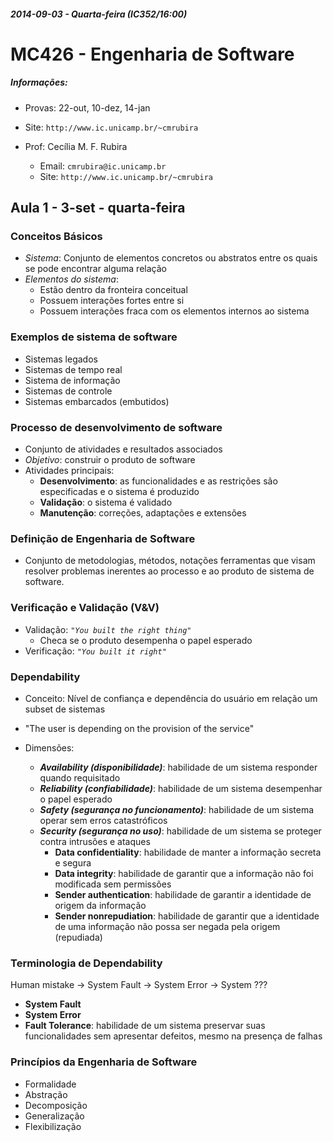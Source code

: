##### 2014-09-03 - Quarta-feira (IC352/16:00)
# MC426 - Engenharia de Software

##### Informações:

- Provas: 22-out, 10-dez, 14-jan
- Site: `http://www.ic.unicamp.br/~cmrubira`
 
- Prof: Cecília M. F. Rubira
  - Email: `cmrubira@ic.unicamp.br`
  - Site: `http://www.ic.unicamp.br/~cmrubira`

## Aula 1 - 3-set - quarta-feira

### Conceitos Básicos

- *Sistema*: Conjunto de elementos concretos ou abstratos entre os quais se pode encontrar alguma relação
- *Elementos do sistema*:
	- Estão dentro da fronteira conceitual
	- Possuem interações fortes entre si
	- Possuem interações fraca com os elementos internos ao sistema



### Exemplos de sistema de software

- Sistemas legados
- Sistemas de tempo real
- Sistema de informação
- Sistemas de controle
- Sistemas embarcados (embutidos)
 


### Processo de desenvolvimento de software

- Conjunto de atividades e resultados associados
- *Objetivo*: construir o produto de software
- Atividades principais:
	- **Desenvolvimento**: as funcionalidades e as restrições são especificadas e o sistema é produzido
	- **Validação**: o sistema é validado
	- **Manutenção**: correções, adaptações e extensões



### Definição de Engenharia de Software

- Conjunto de metodologias, métodos, notações ferramentas que visam resolver problemas inerentes ao processo e ao produto de sistema de software.



### Verificação e Validação (V&V)

- Validação: *`"You built the right thing"`*
	- Checa se o produto desempenha o papel esperado
- Verificação: *`"You built it right"`*



### Dependability

- Conceito: Nível de confiança e dependência do usuário em relação um subset de sistemas
- "The user is depending on the provision of the service"

- Dimensões:
	- ***Availability (disponibilidade)***: habilidade de um sistema responder quando requisitado
	- ***Reliability (confiabilidade)***: habilidade de um sistema desempenhar o papel esperado
	- ***Safety (segurança no funcionamento)***: habilidade de um sistema operar sem erros catastróficos
	- ***Security (segurança no uso)***: habilidade de um sistema se proteger contra intrusões e ataques
		- **Data confidentiality**: habilidade de manter a informação secreta e segura
		- **Data integrity**: habilidade de garantir que a informação não foi modificada sem permissões
		- **Sender authentication**: habilidade de garantir a identidade de origem da informação
		- **Sender nonrepudiation**: habilidade de garantir que a identidade de uma informação não possa ser negada pela origem (repudiada)



### Terminologia de Dependability

Human mistake -> System Fault -> System Error -> System ???

- **System Fault**
- **System Error**
- **Fault Tolerance**: habilidade de um sistema preservar suas funcionalidades sem apresentar defeitos, mesmo na presença de falhas
 


### Princípios da Engenharia de Software

- Formalidade
- Abstração
- Decomposição
- Generalização
- Flexibilização

